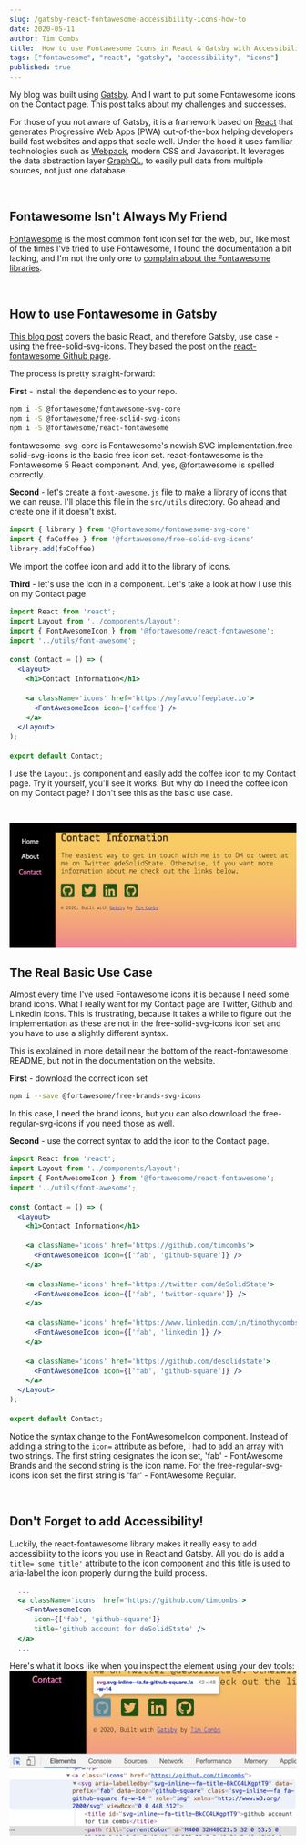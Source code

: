 ```yaml
---
slug: /gatsby-react-fontawesome-accessibility-icons-how-to
date: 2020-05-11
author: Tim Combs
title:  How to use Fontawesome Icons in React & Gatsby with Accessibility
tags: ["fontawesome", "react", "gatsby", "accessibility", "icons"]
published: true
---
```


My blog was built using [Gatsby](https://www.gatsbyjs.org/ "Gatsby web site"). And I want to put some Fontawesome icons on the Contact page. This post talks about my challenges and successes. 

For those of you not aware of Gatsby, it is a framework based on [React](https://reactjs.org/ "React Web Site") that generates Progressive Web Apps (PWA) out-of-the-box helping developers build fast websites and apps that scale well. Under the hood it uses familiar technologies such as [Webpack](https://webpack.js.org/ "Webpack web site"), modern CSS and Javascript. It leverages the data abstraction layer [GraphQL](https://graphql.org/ "GraphQL web site"), to easily pull data from multiple sources, not just one database.

<br>

## Fontawesome Isn't Always My Friend

[Fontawesome](https://fontawesome.com/ "Fontawesome Web Site") is the most common font icon set for the web, but, like most of the times I've tried to use Fontawesome, I found the documentation a bit lacking, and I'm not the only one to [complain about the Fontawesome libraries](https://github.com/FortAwesome/react-fontawesome/issues/91/ "react-fontawesome issue #91 on Github").

<br>

## How to use Fontawesome in Gatsby

[This blog post](https://brockduncan.com/using-fontawesome-with-gatsby-and-react/ "Using Font Awesome with Gatsby and React") covers the basic React, and therefore Gatsby, use case - using the free-solid-svg-icons. They based the post on the [react-fontawesome Github page](https://github.com/FortAwesome/react-fontawesome "react-fontawesome Github page").

The process is pretty straight-forward:

**First** - install the dependencies to your repo.

```bash
npm i -S @fortawesome/fontawesome-svg-core
npm i -S @fortawesome/free-solid-svg-icons
npm i -S @fortawesome/react-fontawesome
```
fontawesome-svg-core is Fontawesome's newish SVG implementation.free-solid-svg-icons is the basic free icon set. react-fontawesome is the Fontawesome 5 React component. And, yes, @fortawesome is spelled correctly.

**Second** - let's create a `font-awesome.js` file to make a library of icons that we can reuse. I'll place this file in the `src/utils` directory. Go ahead and create one if it doesn't exist.

```javascript
import { library } from '@fortawesome/fontawesome-svg-core'
import { faCoffee } from '@fortawesome/free-solid-svg-icons'
library.add(faCoffee)
```
We import the coffee icon and add it to the library of icons.

**Third** - let's use the icon in a component. Let's take a look at how I use this on my Contact page.

```jsx
import React from 'react';
import Layout from '../components/layout';
import { FontAwesomeIcon } from '@fortawesome/react-fontawesome';
import '../utils/font-awesome';

const Contact = () => (
  <Layout>
    <h1>Contact Information</h1>

    <a className='icons' href='https://myfavcoffeeplace.io'>
      <FontAwesomeIcon icon={'coffee'} />
    </a>
  </Layout>
);

export default Contact;
```
I use the `Layout.js` component and easily add the coffee icon to my Contact page. Try it yourself, you'll see it works. But why do I need the coffee icon on my Contact page? I don't see this as the basic use case.

<br>

![newDevCity Contact page](../images/2020.05.11_gatsby_fontawesome/contact-page.png "Screenshot of newDevCity Contact page")

## The Real Basic Use Case

Almost every time I've used Fontawesome icons it is because I need some brand icons. What I really want for my Contact page are Twitter, Github and LinkedIn icons. This is frustrating, because it takes a while to figure out the implementation as these are not in the free-solid-svg-icons icon set and you have to use a slightly different syntax.

This is explained in more detail near the bottom of the react-fontawesome README, but not in the documentation on the website.

**First** - download the correct icon set

```bash
npm i --save @fortawesome/free-brands-svg-icons
```
In this case, I need the brand icons, but you can also download the free-regular-svg-icons if you need those as well.

**Second** - use the correct syntax to add the icon to the Contact page.
```jsx
import React from 'react';
import Layout from '../components/layout';
import { FontAwesomeIcon } from '@fortawesome/react-fontawesome';
import '../utils/font-awesome';

const Contact = () => (
  <Layout>
    <h1>Contact Information</h1>

    <a className='icons' href='https://github.com/timcombs'>
      <FontAwesomeIcon icon={['fab', 'github-square']} />
    </a>

    <a className='icons' href='https://twitter.com/deSolidState'>
      <FontAwesomeIcon icon={['fab', 'twitter-square']} />
    </a>

    <a className='icons' href='https://www.linkedin.com/in/timothycombs/'>
      <FontAwesomeIcon icon={['fab', 'linkedin']} />
    </a>

    <a className='icons' href='https://github.com/desolidstate'>
      <FontAwesomeIcon icon={['fab', 'github-square']} />
    </a>
  </Layout>
);

export default Contact;
```
Notice the syntax change to the FontAwesomeIcon component. Instead of adding a string to the ```icon=``` attribute as before, I had to add an array with two strings. The first string designates the icon set, 'fab' - FontAwesome Brands and the second string is the icon name. For the free-regular-svg-icons icon set the first string is 'far' - FontAwesome Regular.

<br>

## Don't Forget to add Accessibility!

Luckily, the react-fontawesome library makes it really easy to add accessibility to the icons you use in React and Gatsby. All you do is add a ```title='some title'``` attribute to the icon component and this title is used to aria-label the icon properly during the build process.

```jsx
  ...
  <a className='icons' href='https://github.com/timcombs'>
    <FontAwesomeIcon 
      icon={['fab', 'github-square']} 
      title='github account for deSolidState' />
  </a>
  ...
```
Here's what it looks like when you inspect the element using your dev tools:
![screenshot of icon inspected by Chrome Dev Tools](../images/2020.05.11_gatsby_fontawesome/accessible-icon.png "Screenshot of icon inspected by Chrome Dev Tools")